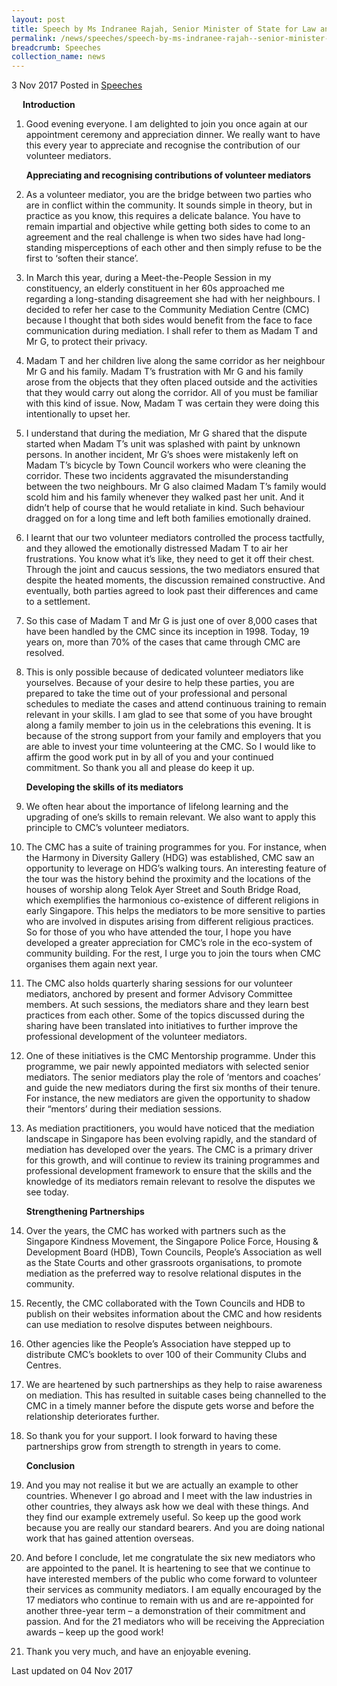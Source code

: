 ```yaml
---
layout: post
title: Speech by Ms Indranee Rajah, Senior Minister of State for Law and Finance, at the Community Mediation Centre’s Mediators’ Appointment Ceremony and Appreciation Dinner 2017, 3 Nov 2017
permalink: /news/speeches/speech-by-ms-indranee-rajah--senior-minister-of-state-for-law-an
breadcrumb: Speeches
collection_name: news
---
```



3 Nov 2017 Posted in [Speeches](/news/speeches)


<p style="margin-left: 18px; font-weight:bold">Introduction</p>

 1. Good evening everyone. I am delighted to join you once again at our appointment ceremony and appreciation dinner. We really want to have this every year to appreciate and recognise the contribution of our volunteer mediators.
   
    **Appreciating and recognising contributions of volunteer mediators**


 2. As a volunteer mediator, you are the bridge between two parties who are in conflict within the community. It sounds simple in theory, but in practice as you know, this requires a delicate balance. You have to remain impartial and objective while getting both sides to come to an agreement and the real challenge is when two sides have had long-standing misperceptions of each other and then simply refuse to be the first to ‘soften their stance’.


 3. In March this year, during a Meet-the-People Session in my constituency, an elderly constituent in her 60s approached me regarding a long-standing disagreement she had with her neighbours. I decided to refer her case to the Community Mediation Centre (CMC) because I thought that both sides would benefit from the face to face communication during mediation.  I shall refer to them as Madam T and Mr G, to protect their privacy.
 
 
 4. Madam T and her children live along the same corridor as her neighbour Mr G and his family. Madam T’s frustration with Mr G and his family arose from the objects that they often placed outside and the activities that they would carry out along the corridor. All of you must be familiar with this kind of issue. Now, Madam T was certain they were doing this intentionally to upset her.
 
 
 5. I understand that during the mediation, Mr G shared that the dispute started when Madam T’s unit was splashed with paint by unknown persons. In another incident, Mr G’s shoes were mistakenly left on Madam T’s bicycle by Town Council workers who were cleaning the corridor. These two incidents aggravated the misunderstanding between the two neighbours. Mr G also claimed Madam T’s family would scold him and his family whenever they walked past her unit. And it didn’t help of course that he would retaliate in kind. Such behaviour dragged on for a long time and left both families emotionally drained.
 
 
 6. I learnt that our two volunteer mediators controlled the process tactfully, and they allowed the emotionally distressed Madam T to air her frustrations. You know what it’s like, they need to get it off their chest. Through the joint and caucus sessions, the two mediators ensured that despite the heated moments, the discussion remained constructive.  And eventually, both parties agreed to look past their differences and came to a settlement.
 
 
 7. So this case of Madam T and Mr G is just one of over 8,000 cases that have been handled by the CMC since its inception in 1998. Today, 19 years on, more than 70% of the cases that came through CMC are resolved.
 

 8. This is only possible because of dedicated volunteer mediators like yourselves. Because of your desire to help these parties, you are prepared to take the time out of your professional and personal schedules to mediate the cases and attend continuous training to remain relevant in your skills. I am glad to see that some of you have brought along a family member to join us in the celebrations this evening. It is because of the strong support from your family and employers that you are able to invest your time volunteering at the CMC. So I would like to affirm the good work put in by all of you and your continued commitment. So thank you all and please do keep it up.
 
    **Developing the skills of its mediators**
 

 9. We often hear about the importance of lifelong learning and the upgrading of one’s skills to remain relevant. We also want to apply this principle to CMC’s volunteer mediators.


10. The CMC has a suite of training programmes for you. For instance, when the Harmony in Diversity Gallery (HDG) was established, CMC saw an opportunity to leverage on HDG’s walking tours. An interesting feature of the tour was the history behind the proximity and the locations of the houses of worship along Telok Ayer Street and South Bridge Road, which exemplifies the harmonious co-existence of different religions in early Singapore.  This helps the mediators to be more sensitive to parties who are involved in disputes arising from different religious practices. So for those of you who have attended the tour, I hope you have developed a greater appreciation for CMC’s role in the eco-system of community building. For the rest, I urge you to join the tours when CMC organises them again next year.
 

11. The CMC also holds quarterly sharing sessions for our volunteer mediators, anchored by present and former Advisory Committee members. At such sessions, the mediators share and they learn best practices from each other. Some of the topics discussed during the sharing have been translated into initiatives to further improve the professional development of the volunteer mediators.


12. One of these initiatives is the CMC Mentorship programme. Under this programme, we pair newly appointed mediators with selected senior mediators. The senior mediators play the role of ‘mentors and coaches’ and guide the new mediators during the first six months of their tenure. For instance, the new mediators are given the opportunity to shadow their “mentors’ during their mediation sessions.


13. As mediation practitioners, you would have noticed that the mediation landscape in Singapore has been evolving rapidly, and the standard of mediation has developed over the years. The CMC is a primary driver for this growth, and will continue to review its training programmes and professional development framework to ensure that the skills and the knowledge of its mediators remain relevant to resolve the disputes we see today.
    
    **Strengthening Partnerships**

14. Over the years, the CMC has worked with partners such as the Singapore Kindness Movement, the Singapore Police Force, Housing & Development Board (HDB), Town Councils, People’s Association as well as the State Courts and other grassroots organisations, to promote mediation as the preferred way to resolve relational disputes in the community. 
 

15. Recently, the CMC collaborated with the Town Councils and HDB to publish on their websites information about the CMC and how residents can use mediation to resolve disputes between neighbours.


16. Other agencies like the People’s Association have stepped up to distribute CMC’s booklets to over 100 of their Community Clubs and Centres.


17. We are heartened by such partnerships as they help to raise awareness on mediation. This has resulted in suitable cases being channelled to the CMC in a timely manner before the dispute gets worse and before the relationship deteriorates further.


18. So thank you for your support. I look forward to having these partnerships grow from strength to strength in years to come.

    **Conclusion**


19. And you may not realise it but we are actually an example to other countries. Whenever I go abroad and I meet with the law industries in other countries, they always ask how we deal with these things. And they find our example extremely useful. So keep up the good work because you are really our standard bearers. And you are doing national work that has gained attention overseas.


20. And before I conclude, let me congratulate the six new mediators who are appointed to the panel. It is heartening to see that we continue to have interested members of the public who come forward to volunteer their services as community mediators. I am equally encouraged by the 17 mediators who continue to remain with us and are re-appointed for another three-year term – a demonstration of their commitment and passion. And for the 21 mediators who will be receiving the Appreciation awards – keep up the good work!


21. Thank you very much, and have an enjoyable evening.


<p class="right-side-updated">Last updated on 04 Nov 2017</p> 
